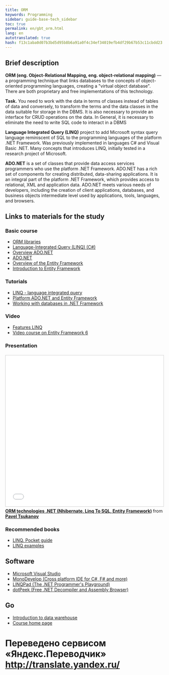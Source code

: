 ```yaml
--- 
title: ORM 
keywords: Programming 
sidebar: guide-base-tech_sidebar 
toc: true 
permalink: en/gbt_orm.html 
lang: en 
autotranslated: true 
hash: f13c1aba0d07b3bd5d95b8b6a91a0f4c34ef34019efb4df29b67b53c11cbdd23 
--- 
```


## Brief description 

**ORM (eng. Object-Relational Mapping, eng. object-relational mapping)** — a programming technique that links databases to the concepts of object-oriented programming languages, creating a "virtual object database". There are both proprietary and free implementations of this technology. 

**Task.** You need to work with the data in terms of classes instead of tables of data and conversely, to transform the terms and the data classes in the data suitable for storage in the DBMS. It is also necessary to provide an interface for CRUD operations on the data. In General, it is necessary to eliminate the need to write SQL code to interact in a DBMS 

**Language Integrated Query (LINQ)** project to add Microsoft syntax query language reminiscent of SQL to the programming languages of the platform .NET Framework. Was previously implemented in languages C# and Visual Basic .NET. Many concepts that introduces LINQ, initially tested in a research project of Microsoft. 

**ADO.NET** is a set of classes that provide data access services programmers who use the platform .NET Framework. ADO.NET has a rich set of components for creating distributed, data-sharing applications. It is an integral part of the platform .NET Framework, which provides access to relational, XML and application data. ADO.NET meets various needs of developers, including the creation of client applications, databases, and business objects intermediate level used by applications, tools, languages, and browsers. 

## Links to materials for the study 

### Basic course 

* [ORM libraries](https://ru.wikipedia.org/wiki/Список_ORM-библиотек#.NET) 
* [Language-Integrated Query (LINQ) (C#)](https://msdn.microsoft.com/en-us/library/mt693024.aspx) 
* [Overview ADO.NET](https://msdn.microsoft.com/ru-ru/library/h43ks021(v=vs.110).aspx) 
* [ADO.NET](https://msdn.microsoft.com/ru-ru/library/e80y5yhx(v=vs.110).aspx) 
* [Overview of the Entity Framework](https://msdn.microsoft.com/ru-ru/library/bb399567(v=vs.110).aspx) 
* [Introduction to Entity Framework](https://msdn.microsoft.com/en-us/library/aa937723(v=vs.113).aspx) 

### Tutorials 

* [LINQ - language integrated query](https://professorweb.ru/my/LINQ/base/level1/info_linq.php) 
* [Platform ADO.NET and Entity Framework](http://metanit.com/sharp/ado.php) 
* [Working with databases in .NET Framework](https://professorweb.ru/my/ADO_NET/base/level1/info_db.php) 

### Video 

* [Features LINQ](https://www.youtube.com/watch?v=gQu-Swk1_hI) 
* [Video course on Entity Framework 6](https://www.youtube.com/watch?v=2YaIfvlRiWY&list=PLvItDmb0sZw9FohaaH2utnCloyM_fqYhN) 

### Presentation 

<div class="thumb-wrap" style="margin-top: 20px; margin-bottom: 20px"> 
<iframe src="//www.slideshare.net/slideshow/embed_code/key/GNCGbWAz4yG1yX" width="854" height="480" frameborder="0" marginwidth="0" marginheight="0" scrolling="no" style="border:1px solid #CCC; border-width:1px; margin-bottom:5px; max-width: 100%;" allowfullscreen> </iframe> <div style="margin-bottom:5px"> <strong> <a href="//www.slideshare.net/ptsukanov/orm-net-nhibernate-linq-to-sql-entity-framework" title="ORM technologies .NET (Nhibernate, Linq To SQL, Entity Framework)" target="_blank">ORM technologies .NET (Nhibernate, Linq To SQL, Entity Framework)</a> </strong> from <strong><a target="_blank" href="//www.slideshare.net/ptsukanov">Pavel Tsukanov</a></strong> </div> 
</div> 

### Recommended books 

* [LINQ. Pocket guide](http://www.ozon.ru/context/detail/id/32602672/) 
* [LINQ examples](http://www.ozon.ru/context/detail/id/32851534/) 

## Software 

* [Microsoft Visual Studio](https://www.visualstudio.com/) 
* [MonoDevelop (Cross platform IDE for C#, F# and more)](http://www.monodevelop.com/) 
* [LINQPad (The .NET Programmer's Playground)](https://www.linqpad.net/) 
* [dotPeek (Free .NET Decompiler and Assembly Browser)](https://www.jetbrains.com/decompiler/) 

## Go 

* [Introduction to data warehouse](gbt_storage.html) 
* [Course home page](gbt_landing-page.html) 



 # Переведено сервисом «Яндекс.Переводчик» http://translate.yandex.ru/